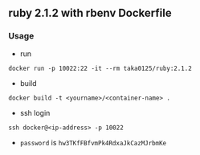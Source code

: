 ## ruby 2.1.2 with rbenv Dockerfile

### Usage

- run

```
docker run -p 10022:22 -it --rm taka0125/ruby:2.1.2
```

- build

```
docker build -t <yourname>/<container-name> .
```

- ssh login

```
ssh docker@<ip-address> -p 10022
```

- `password` is `hw3TKfFBfvmPk4RdxaJkCazMJrbmKe`
